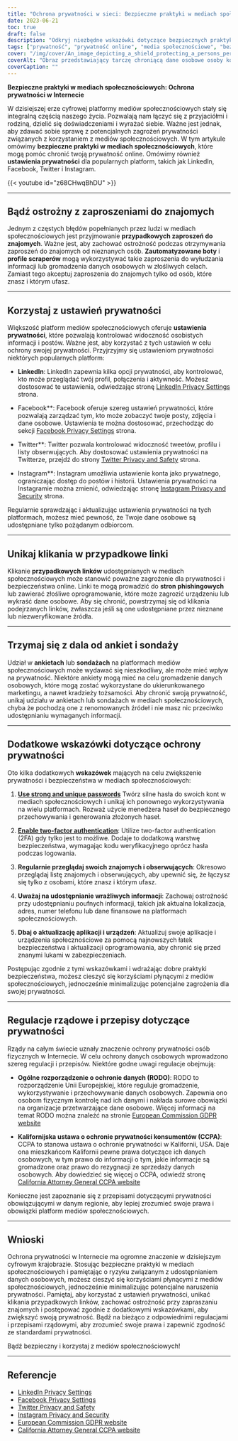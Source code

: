 ```yaml
---
title: "Ochrona prywatności w sieci: Bezpieczne praktyki w mediach społecznościowych"
date: 2023-06-21
toc: true
draft: false
description: "Odkryj niezbędne wskazówki dotyczące bezpiecznych praktyk w mediach społecznościowych, aby chronić swoją prywatność w Internecie i dowiedzieć się o ustawieniach prywatności popularnych platform, takich jak LinkedIn, Facebook, Twitter i Instagram."
tags: ["prywatność", "prywatność online", "media społecznościowe", "bezpieczne praktyki", "ustawienia prywatności", "LinkedIn", "Facebook", "Twitter", "Instagram", "zaproszenia do znajomych", "losowe linki", "ankiety", "regulacje rządowe", "RODO", "CCPA", "cyberbezpieczeństwo", "ochrona danych", "dane osobowe", "naruszenie prywatności", "bezpieczeństwo cyfrowe", "zagrożenia dla prywatności", "przepisy dotyczące prywatności", "przepisy dotyczące prywatności", "prywatność danych", "bezpieczeństwo online", "ochrona prywatności", "Prywatność w mediach społecznościowych", "wskazówki dotyczące prywatności", "praktyki dotyczące prywatności online", "ochrona danych osobowych"]
cover: "/img/cover/An_image_depicting_a_shield_protecting_a_persons_personal.png"
coverAlt: "Obraz przedstawiający tarczę chroniącą dane osobowe osoby korzystającej z platform mediów społecznościowych."
coverCaption: ""
---
```


**Bezpieczne praktyki w mediach społecznościowych: Ochrona prywatności w Internecie**

W dzisiejszej erze cyfrowej platformy mediów społecznościowych stały się integralną częścią naszego życia. Pozwalają nam łączyć się z przyjaciółmi i rodziną, dzielić się doświadczeniami i wyrażać siebie. Ważne jest jednak, aby zdawać sobie sprawę z potencjalnych zagrożeń prywatności związanych z korzystaniem z mediów społecznościowych. W tym artykule omówimy **bezpieczne praktyki w mediach społecznościowych**, które mogą pomóc chronić twoją prywatność online. Omówimy również **ustawienia prywatności** dla popularnych platform, takich jak LinkedIn, Facebook, Twitter i Instagram.

{{< youtube id="z68CHwqBhDU" >}}

______

## Bądź ostrożny z zaproszeniami do znajomych

Jednym z częstych błędów popełnianych przez ludzi w mediach społecznościowych jest przyjmowanie **przypadkowych zaproszeń do znajomych**. Ważne jest, aby zachować ostrożność podczas otrzymywania zaproszeń do znajomych od nieznanych osób. **Zautomatyzowane boty** i **profile scraperów** mogą wykorzystywać takie zaproszenia do wyłudzania informacji lub gromadzenia danych osobowych w złośliwych celach. Zamiast tego akceptuj zaproszenia do znajomych tylko od osób, które znasz i którym ufasz.

______

## Korzystaj z ustawień prywatności

Większość platform mediów społecznościowych oferuje **ustawienia prywatności**, które pozwalają kontrolować widoczność osobistych informacji i postów. Ważne jest, aby korzystać z tych ustawień w celu ochrony swojej prywatności. Przyjrzyjmy się ustawieniom prywatności niektórych popularnych platform:

- **LinkedIn**: LinkedIn zapewnia kilka opcji prywatności, aby kontrolować, kto może przeglądać twój profil, połączenia i aktywność. Możesz dostosować te ustawienia, odwiedzając stronę [LinkedIn Privacy Settings](https://www.linkedin.com/psettings/privacy) strona.

- Facebook**: Facebook oferuje szereg ustawień prywatności, które pozwalają zarządzać tym, kto może zobaczyć twoje posty, zdjęcia i dane osobowe. Ustawienia te można dostosować, przechodząc do sekcji [Facebook Privacy Settings](https://www.facebook.com/settings?tab=privacy) strona.

- Twitter**: Twitter pozwala kontrolować widoczność tweetów, profilu i listy obserwujących. Aby dostosować ustawienia prywatności na Twitterze, przejdź do strony [Twitter Privacy and Safety](https://twitter.com/settings/privacy) strona.

- Instagram**: Instagram umożliwia ustawienie konta jako prywatnego, ograniczając dostęp do postów i historii. Ustawienia prywatności na Instagramie można zmienić, odwiedzając stronę [Instagram Privacy and Security](https://www.instagram.com/accounts/privacy_and_security/) strona.

Regularnie sprawdzając i aktualizując ustawienia prywatności na tych platformach, możesz mieć pewność, że Twoje dane osobowe są udostępniane tylko pożądanym odbiorcom.

______

## Unikaj klikania w przypadkowe linki

Klikanie **przypadkowych linków** udostępnianych w mediach społecznościowych może stanowić poważne zagrożenie dla prywatności i bezpieczeństwa online. Linki te mogą prowadzić do **stron phishingowych** lub zawierać złośliwe oprogramowanie, które może zagrozić urządzeniu lub wykraść dane osobowe. Aby się chronić, powstrzymaj się od klikania podejrzanych linków, zwłaszcza jeśli są one udostępniane przez nieznane lub niezweryfikowane źródła.

______

## Trzymaj się z dala od ankiet i sondaży

Udział w **ankietach** lub **sondażach** na platformach mediów społecznościowych może wydawać się nieszkodliwy, ale może mieć wpływ na prywatność. Niektóre ankiety mogą mieć na celu gromadzenie danych osobowych, które mogą zostać wykorzystane do ukierunkowanego marketingu, a nawet kradzieży tożsamości. Aby chronić swoją prywatność, unikaj udziału w ankietach lub sondażach w mediach społecznościowych, chyba że pochodzą one z renomowanych źródeł i nie masz nic przeciwko udostępnianiu wymaganych informacji.

______

## Dodatkowe wskazówki dotyczące ochrony prywatności

Oto kilka dodatkowych **wskazówek** mających na celu zwiększenie prywatności i bezpieczeństwa w mediach społecznościowych:

1. [**Use strong and unique passwords**](https://simeononsecurity.com/articles/how-to-create-strong-passwords/) Twórz silne hasła do swoich kont w mediach społecznościowych i unikaj ich ponownego wykorzystywania na wielu platformach. Rozważ użycie menedżera haseł do bezpiecznego przechowywania i generowania złożonych haseł.

2. [**Enable two-factor authentication**](https://simeononsecurity.com/articles/what-are-the-diferent-kinds-of-factors-in-mfa/): Utilize two-factor authentication (2FA) gdy tylko jest to możliwe. Dodaje to dodatkową warstwę bezpieczeństwa, wymagając kodu weryfikacyjnego oprócz hasła podczas logowania.

3. **Regularnie przeglądaj swoich znajomych i obserwujących**: Okresowo przeglądaj listę znajomych i obserwujących, aby upewnić się, że łączysz się tylko z osobami, które znasz i którym ufasz.

4. **Uważaj na udostępnianie wrażliwych informacji**: Zachowaj ostrożność przy udostępnianiu poufnych informacji, takich jak aktualna lokalizacja, adres, numer telefonu lub dane finansowe na platformach społecznościowych.

5. **Dbaj o aktualizację aplikacji i urządzeń**: Aktualizuj swoje aplikacje i urządzenia społecznościowe za pomocą najnowszych łatek bezpieczeństwa i aktualizacji oprogramowania, aby chronić się przed znanymi lukami w zabezpieczeniach.

Postępując zgodnie z tymi wskazówkami i wdrażając dobre praktyki bezpieczeństwa, możesz cieszyć się korzyściami płynącymi z mediów społecznościowych, jednocześnie minimalizując potencjalne zagrożenia dla swojej prywatności.

______

## Regulacje rządowe i przepisy dotyczące prywatności

Rządy na całym świecie uznały znaczenie ochrony prywatności osób fizycznych w Internecie. W celu ochrony danych osobowych wprowadzono szereg regulacji i przepisów. Niektóre godne uwagi regulacje obejmują:

- **Ogólne rozporządzenie o ochronie danych (RODO)**: RODO to rozporządzenie Unii Europejskiej, które reguluje gromadzenie, wykorzystywanie i przechowywanie danych osobowych. Zapewnia ono osobom fizycznym kontrolę nad ich danymi i nakłada surowe obowiązki na organizacje przetwarzające dane osobowe. Więcej informacji na temat RODO można znaleźć na stronie [European Commission GDPR website](https://ec.europa.eu/info/law/law-topic/data-protection_en)

- **Kalifornijska ustawa o ochronie prywatności konsumentów (CCPA)**: CCPA to stanowa ustawa o ochronie prywatności w Kalifornii, USA. Daje ona mieszkańcom Kalifornii pewne prawa dotyczące ich danych osobowych, w tym prawo do informacji o tym, jakie informacje są gromadzone oraz prawo do rezygnacji ze sprzedaży danych osobowych. Aby dowiedzieć się więcej o CCPA, odwiedź stronę [California Attorney General CCPA website](https://oag.ca.gov/privacy/ccpa)

Konieczne jest zapoznanie się z przepisami dotyczącymi prywatności obowiązującymi w danym regionie, aby lepiej zrozumieć swoje prawa i obowiązki platform mediów społecznościowych.

______

## Wnioski

Ochrona prywatności w Internecie ma ogromne znaczenie w dzisiejszym cyfrowym krajobrazie. Stosując bezpieczne praktyki w mediach społecznościowych i pamiętając o ryzyku związanym z udostępnianiem danych osobowych, możesz cieszyć się korzyściami płynącymi z mediów społecznościowych, jednocześnie minimalizując potencjalne naruszenia prywatności. Pamiętaj, aby korzystać z ustawień prywatności, unikać klikania przypadkowych linków, zachować ostrożność przy zapraszaniu znajomych i postępować zgodnie z dodatkowymi wskazówkami, aby zwiększyć swoją prywatność. Bądź na bieżąco z odpowiednimi regulacjami i przepisami rządowymi, aby zrozumieć swoje prawa i zapewnić zgodność ze standardami prywatności.

Bądź bezpieczny i korzystaj z mediów społecznościowych!

______

## Referencje

- [LinkedIn Privacy Settings](https://www.linkedin.com/psettings/privacy)
- [Facebook Privacy Settings](https://www.facebook.com/settings?tab=privacy)
- [Twitter Privacy and Safety](https://twitter.com/settings/privacy)
- [Instagram Privacy and Security](https://www.instagram.com/accounts/privacy_and_security/)
- [European Commission GDPR website](https://ec.europa.eu/info/law/law-topic/data-protection_en)
- [California Attorney General CCPA website](https://oag.ca.gov/privacy/ccpa)
